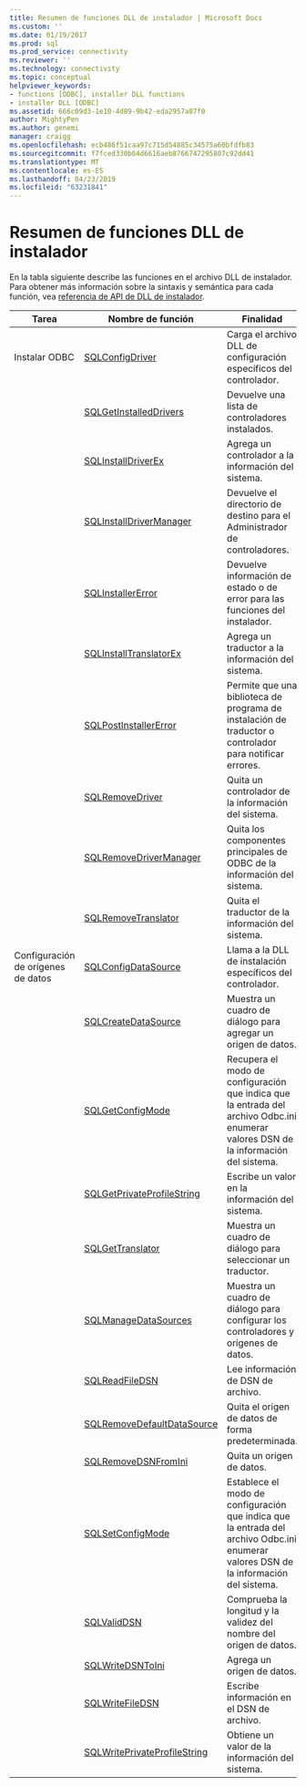 ```yaml
---
title: Resumen de funciones DLL de instalador | Microsoft Docs
ms.custom: ''
ms.date: 01/19/2017
ms.prod: sql
ms.prod_service: connectivity
ms.reviewer: ''
ms.technology: connectivity
ms.topic: conceptual
helpviewer_keywords:
- functions [ODBC], installer DLL functions
- installer DLL [ODBC]
ms.assetid: 666c09d3-1e10-4d89-9b42-eda2957a87f0
author: MightyPen
ms.author: genemi
manager: craigg
ms.openlocfilehash: ecb486f51caa97c715d54885c34575a60bfdfb83
ms.sourcegitcommit: f7fced330b64d6616aeb8766747295807c92dd41
ms.translationtype: MT
ms.contentlocale: es-ES
ms.lasthandoff: 04/23/2019
ms.locfileid: "63231841"
---
```

# <a name="installer-dll-function-summary"></a>Resumen de funciones DLL de instalador
En la tabla siguiente describe las funciones en el archivo DLL de instalador. Para obtener más información sobre la sintaxis y semántica para cada función, vea [referencia de API de DLL de instalador](../../../odbc/reference/syntax/installer-dll-api-reference-function.md).  
  
|Tarea|Nombre de función|Finalidad|  
|----------|-------------------|-------------|  
|Instalar ODBC|[SQLConfigDriver](../../../odbc/reference/syntax/sqlconfigdriver-function.md)|Carga el archivo DLL de configuración específicos del controlador.|  
||[SQLGetInstalledDrivers](../../../odbc/reference/syntax/sqlgetinstalleddrivers-function.md)|Devuelve una lista de controladores instalados.|  
||[SQLInstallDriverEx](../../../odbc/reference/syntax/sqlinstalldriverex-function.md)|Agrega un controlador a la información del sistema.|  
||[SQLInstallDriverManager](../../../odbc/reference/syntax/sqlinstalldrivermanager-function.md)|Devuelve el directorio de destino para el Administrador de controladores.|  
||[SQLInstallerError](../../../odbc/reference/syntax/sqlinstallererror-function.md)|Devuelve información de estado o de error para las funciones del instalador.|  
||[SQLInstallTranslatorEx](../../../odbc/reference/syntax/sqlinstalltranslatorex-function.md)|Agrega un traductor a la información del sistema.|  
||[SQLPostInstallerError](../../../odbc/reference/syntax/sqlpostinstallererror-function.md)|Permite que una biblioteca de programa de instalación de traductor o controlador para notificar errores.|  
||[SQLRemoveDriver](../../../odbc/reference/syntax/sqlremovedriver-function.md)|Quita un controlador de la información del sistema.|  
||[SQLRemoveDriverManager](../../../odbc/reference/syntax/sqlremovedrivermanager-function.md)|Quita los componentes principales de ODBC de la información del sistema.|  
||[SQLRemoveTranslator](../../../odbc/reference/syntax/sqlremovetranslator-function.md)|Quita el traductor de la información del sistema.|  
|Configuración de orígenes de datos|[SQLConfigDataSource](../../../odbc/reference/syntax/sqlconfigdatasource-function.md)|Llama a la DLL de instalación específicos del controlador.|  
||[SQLCreateDataSource](../../../odbc/reference/syntax/sqlcreatedatasource-function.md)|Muestra un cuadro de diálogo para agregar un origen de datos.|  
||[SQLGetConfigMode](../../../odbc/reference/syntax/sqlgetconfigmode-function.md)|Recupera el modo de configuración que indica que la entrada del archivo Odbc.ini enumerar valores DSN de la información del sistema.|  
||[SQLGetPrivateProfileString](../../../odbc/reference/syntax/sqlgetprivateprofilestring-function.md)|Escribe un valor en la información del sistema.|  
||[SQLGetTranslator](../../../odbc/reference/syntax/sqlgettranslator-function.md)|Muestra un cuadro de diálogo para seleccionar un traductor.|  
||[SQLManageDataSources](../../../odbc/reference/syntax/sqlmanagedatasources.md)|Muestra un cuadro de diálogo para configurar los controladores y orígenes de datos.|  
||[SQLReadFileDSN](../../../odbc/reference/syntax/sqlreadfiledsn-function.md)|Lee información de DSN de archivo.|  
||[SQLRemoveDefaultDataSource](../../../odbc/reference/syntax/sqlremovedefaultdatasource-function.md)|Quita el origen de datos de forma predeterminada.|  
||[SQLRemoveDSNFromIni](../../../odbc/reference/syntax/sqlremovedsnfromini-function.md)|Quita un origen de datos.|  
||[SQLSetConfigMode](../../../odbc/reference/syntax/sqlsetconfigmode-function.md)|Establece el modo de configuración que indica que la entrada del archivo Odbc.ini enumerar valores DSN de la información del sistema.|  
||[SQLValidDSN](../../../odbc/reference/syntax/sqlvaliddsn-function.md)|Comprueba la longitud y la validez del nombre del origen de datos.|  
||[SQLWriteDSNToIni](../../../odbc/reference/syntax/sqlwritedsntoini-function.md)|Agrega un origen de datos.|  
||[SQLWriteFileDSN](../../../odbc/reference/syntax/sqlwritefiledsn-function.md)|Escribe información en el DSN de archivo.|  
||[SQLWritePrivateProfileString](../../../odbc/reference/syntax/sqlwriteprivateprofilestring-function.md)|Obtiene un valor de la información del sistema.|
